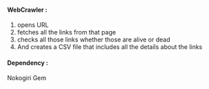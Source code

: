 #### WebCrawler :
  1. opens URL
  2. fetches all the links from that page
  3. checks all those links whether those are alive or dead
  4. And creates a CSV file that includes all the details about the links

#### Dependency :
  Nokogiri Gem
